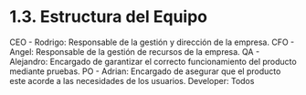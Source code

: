 # 1.3. Estructura del Equipo

CEO - Rodrigo: Responsable de la gestión y dirección de la empresa.
CFO - Angel: Responsable de la gestión de recursos de la empresa.
QA - Alejandro: Encargado de garantizar el correcto funcionamiento del producto mediante pruebas.
PO - Adrian: Encargado de asegurar que el producto este acorde a las necesidades de los usuarios.
Developer: Todos